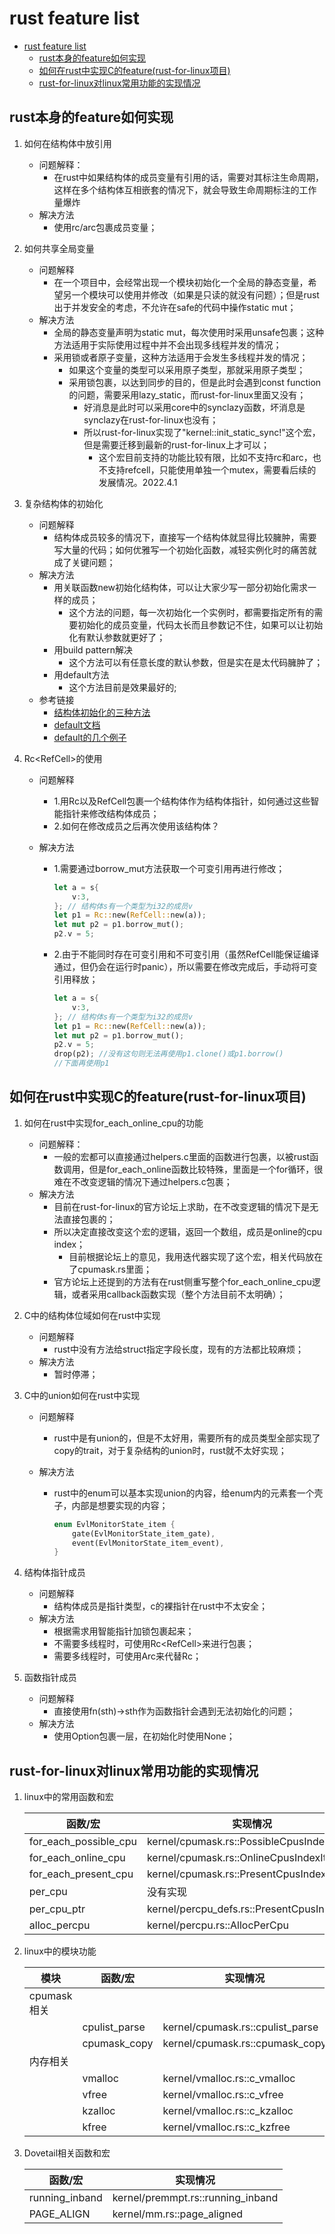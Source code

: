 ﻿# rust feature list

- [rust feature list](#rust-feature-list)
  - [rust本身的feature如何实现](#rust本身的feature如何实现)
  - [如何在rust中实现C的feature(rust-for-linux项目)](#如何在rust中实现c的featurerust-for-linux项目)
  - [rust-for-linux对linux常用功能的实现情况](#rust-for-linux对linux常用功能的实现情况)

## rust本身的feature如何实现

1. 如何在结构体中放引用

   - 问题解释：
     - 在rust中如果结构体的成员变量有引用的话，需要对其标注生命周期，这样在多个结构体互相嵌套的情况下，就会导致生命周期标注的工作量爆炸
   - 解决方法
     - 使用rc/arc包裹成员变量；

2. 如何共享全局变量

   - 问题解释
     - 在一个项目中，会经常出现一个模块初始化一个全局的静态变量，希望另一个模块可以使用并修改（如果是只读的就没有问题）；但是rust出于并发安全的考虑，不允许在safe的代码中操作static mut；
   - 解决方法
     - 全局的静态变量声明为static mut，每次使用时采用unsafe包裹；这种方法适用于实际使用过程中并不会出现多线程并发的情况；
     - 采用锁或者原子变量，这种方法适用于会发生多线程并发的情况；
       - 如果这个变量的类型可以采用原子类型，那就采用原子类型；
       - 采用锁包裹，以达到同步的目的，但是此时会遇到const function的问题，需要采用lazy_static，而rust-for-linux里面又没有；
         - 好消息是此时可以采用core中的synclazy函数，坏消息是synclazy在rust-for-linux也没有；
         - 所以rust-for-linux实现了"kernel::init_static_sync!"这个宏，但是需要迁移到最新的rust-for-linux上才可以；
            - 这个宏目前支持的功能比较有限，比如不支持rc和arc，也不支持refcell，只能使用单独一个mutex，需要看后续的发展情况。2022.4.1

3. 复杂结构体的初始化

   - 问题解释
     - 结构体成员较多的情况下，直接写一个结构体就显得比较臃肿，需要写大量的代码；如何优雅写一个初始化函数，减轻实例化时的痛苦就成了关键问题；
   - 解决方法
     - 用关联函数new初始化结构体，可以让大家少写一部分初始化需求一样的成员；
       - 这个方法的问题，每一次初始化一个实例时，都需要指定所有的需要初始化的成员变量，代码太长而且参数记不住，如果可以让初始化有默认参数就更好了；
     - 用build pattern解决
       - 这个方法可以有任意长度的默认参数，但是实在是太代码臃肿了；
     - 用default方法
       - 这个方法目前是效果最好的;
   - 参考链接
     - [结构体初始化的三种方法](https://zhuanlan.zhihu.com/p/112202164)
     - [default文档](https://doc.rust-lang.org/std/default/trait.Default.html)
     - [default的几个例子](https://rust-unofficial.github.io/patterns/idioms/ctor.html)

4. Rc<RefCell<sth>>的使用

   - 问题解释

     - 1.用Rc以及RefCell包裹一个结构体作为结构体指针，如何通过这些智能指针来修改结构体成员；
     - 2.如何在修改成员之后再次使用该结构体？

   - 解决方法

     - 1.需要通过borrow_mut方法获取一个可变引用再进行修改；

       ```rust
       let a = s{
           v:3,
       }; // 结构体s有一个类型为i32的成员v
       let p1 = Rc::new(RefCell::new(a));
       let mut p2 = p1.borrow_mut();
       p2.v = 5;
       ```

       

     - 2.由于不能同时存在可变引用和不可变引用（虽然RefCell能保证编译通过，但仍会在运行时panic），所以需要在修改完成后，手动将可变引用释放；

       ```rust
       let a = s{
           v:3,
       }; // 结构体s有一个类型为i32的成员v
       let p1 = Rc::new(RefCell::new(a));
       let mut p2 = p1.borrow_mut();
       p2.v = 5;
       drop(p2); //没有这句则无法再使用p1.clone()或p1.borrow()
       //下面再使用p1
       ```

       

## 如何在rust中实现C的feature(rust-for-linux项目)

1. 如何在rust中实现for_each_online_cpu的功能

   - 问题解释：
     - 一般的宏都可以直接通过helpers.c里面的函数进行包裹，以被rust函数调用，但是for_each_online函数比较特殊，里面是一个for循环，很难在不改变逻辑的情况下通过helpers.c包裹；
   - 解决方法
     - 目前在rust-for-linux的官方论坛上求助，在不改变逻辑的情况下是无法直接包裹的；
     - 所以决定直接改变这个宏的逻辑，返回一个数组，成员是online的cpu index；
       - 目前根据论坛上的意见，我用迭代器实现了这个宏，相关代码放在了cpumask.rs里面；
     - 官方论坛上还提到的方法有在rust侧重写整个for_each_online_cpu逻辑，或者采用callback函数实现（整个方法目前不太明确）；

2. C中的结构体位域如何在rust中实现

   - 问题解释
     - rust中没有方法给struct指定字段长度，现有的方法都比较麻烦；
   - 解决方法
     - 暂时停滞；

3. C中的union如何在rust中实现

   - 问题解释

     - rust中是有union的，但是不太好用，需要所有的成员类型全部实现了copy的trait，对于复杂结构的union时，rust就不太好实现；

   - 解决方法

     - rust中的enum可以基本实现union的内容，给enum内的元素套一个壳子，内部是想要实现的内容；

       ```rust
       enum EvlMonitorState_item {
           gate(EvlMonitorState_item_gate),
           event(EvlMonitorState_item_event),
       }
       ```

4. 结构体指针成员

   - 问题解释
     - 结构体成员是指针类型，c的裸指针在rust中不太安全；
   - 解决方法
     - 根据需求用智能指针加锁包裹起来；
     - 不需要多线程时，可使用Rc<RefCell<sth>>来进行包裹；
     - 需要多线程时，可使用Arc来代替Rc；

5. 函数指针成员

   - 问题解释
     - 直接使用fn(sth)->sth作为函数指针会遇到无法初始化的问题；
   - 解决方法
     - 使用Option包裹一层，在初始化时使用None；

## rust-for-linux对linux常用功能的实现情况

1. linux中的常用函数和宏

   | 函数/宏               | 实现情况                                    |
   | --------------------- | ------------------------------------------- |
   | for_each_possible_cpu | kernel/cpumask.rs::PossibleCpusIndexIter    |
   | for_each_online_cpu   | kernel/cpumask.rs::OnlineCpusIndexIter      |
   | for_each_present_cpu  | kernel/cpumask.rs::PresentCpusIndexIter     |
   | per_cpu               | 没有实现                                    |
   | per_cpu_ptr           | kernel/percpu_defs.rs::PresentCpusIndexIter |
   | alloc_percpu          | kernel/percpu.rs::AllocPerCpu               |

2. linux中的模块功能

   | 模块        | 函数/宏       | 实现情况                         |
   | ----------- | ------------- | -------------------------------- |
   | cpumask相关 |               |                                  |
   |             | cpulist_parse | kernel/cpumask.rs::cpulist_parse |
   |             | cpumask_copy  | kernel/cpumask.rs::cpumask_copy  |
   | 内存相关    |               |                                  |
   |             | vmalloc       | kernel/vmalloc.rs::c_vmalloc     |
   |             | vfree         | kernel/vmalloc.rs::c_vfree       |
   |             | kzalloc       | kernel/vmalloc.rs::c_kzalloc     |
   |             | kfree         | kernel/vmalloc.rs::c_kzfree      |

3. Dovetail相关函数和宏

   | 函数/宏        | 实现情况                          |
   | -------------- | --------------------------------- |
   | running_inband | kernel/premmpt.rs::running_inband |
   | PAGE_ALIGN     | kernel/mm.rs::page_aligned        |

